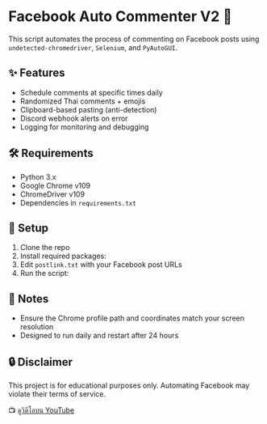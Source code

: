 # Facebook Auto Commenter V2 🚀

This script automates the process of commenting on Facebook posts using `undetected-chromedriver`, `Selenium`, and `PyAutoGUI`.

## ✨ Features
- Schedule comments at specific times daily
- Randomized Thai comments + emojis
- Clipboard-based pasting (anti-detection)
- Discord webhook alerts on error
- Logging for monitoring and debugging

## 🛠 Requirements
- Python 3.x
- Google Chrome v109
- ChromeDriver v109
- Dependencies in `requirements.txt`

## 🔧 Setup
1. Clone the repo
2. Install required packages:
3. Edit `postlink.txt` with your Facebook post URLs
4. Run the script:


## 🧠 Notes
- Ensure the Chrome profile path and coordinates match your screen resolution
- Designed to run daily and restart after 24 hours

## 🔒 Disclaimer
This project is for educational purposes only. Automating Facebook may violate their terms of service.

📺 [ดูวิดีโอบน YouTube](https://youtu.be/Bo1zKf0OTT0)
